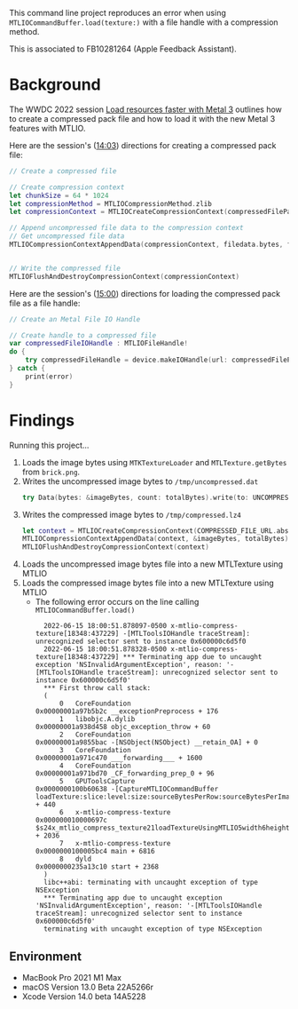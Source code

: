 This command line project reproduces an error when using `MTLIOCommandBuffer.load(texture:)` with a file handle with a compression method.

This is associated to FB10281264 (Apple Feedback Assistant).

# Background

The WWDC 2022 session [Load resources faster with Metal 3](https://developer.apple.com/videos/play/wwdc2022/10104) outlines how to create a compressed pack file and how to load it with the new Metal 3 features with MTLIO.

Here are the session's ([14:03](https://developer.apple.com/videos/play/wwdc2022/10104/?time=843)) directions for creating a compressed pack file:

```swift
// Create a compressed file

// Create compression context
let chunkSize = 64 * 1024
let compressionMethod = MTLIOCompressionMethod.zlib
let compressionContext = MTLIOCreateCompressionContext(compressedFilePath, compressionMethod, chunkSize)

// Append uncompressed file data to the compression context
// Get uncompressed file data
MTLIOCompressionContextAppendData(compressionContext, filedata.bytes, filedata.length)


// Write the compressed file
MTLIOFlushAndDestroyCompressionContext(compressionContext)
```

Here are the session's ([15:00](https://developer.apple.com/videos/play/wwdc2022/10104/?time=900)) directions for loading the compressed pack file as a file handle:

```swift
// Create an Metal File IO Handle

// Create handle to a compressed file
var compressedFileIOHandle : MTLIOFileHandle!
do {
    try compressedFileHandle = device.makeIOHandle(url: compressedFilePath, compressionMethod: MTLIOCompressionMethod.zlib)
} catch {
    print(error)
}
```

# Findings

Running this project...

1. Loads the image bytes using `MTKTextureLoader` and `MTLTexture.getBytes` from `brick.png`.
2. Writes the uncompressed image bytes to `/tmp/uncompressed.dat`
    ```swift
    try Data(bytes: &imageBytes, count: totalBytes).write(to: UNCOMPRESSED_FILE_URL)
    ```
3. Writes the compressed image bytes to `/tmp/compressed.lz4`
    ```swift
    let context = MTLIOCreateCompressionContext(COMPRESSED_FILE_URL.absoluteString, COMPRESSION_METHOD, 64 * 1024)
    MTLIOCompressionContextAppendData(context, &imageBytes, totalBytes)
    MTLIOFlushAndDestroyCompressionContext(context)
    ```
4. Loads the uncompressed image bytes file into a new MTLTexture using MTLIO
5. Loads the compressed image bytes file into a new MTLTexture using MTLIO
    - The following error occurs on the line calling `MTLIOCommandBuffer.load()`
      ```
        2022-06-15 18:00:51.878097-0500 x-mtlio-compress-texture[18348:437229] -[MTLToolsIOHandle traceStream]: unrecognized selector sent to instance 0x600000c6d5f0
        2022-06-15 18:00:51.878328-0500 x-mtlio-compress-texture[18348:437229] *** Terminating app due to uncaught exception 'NSInvalidArgumentException', reason: '-[MTLToolsIOHandle traceStream]: unrecognized selector sent to instance 0x600000c6d5f0'
        *** First throw call stack:
        (
            0   CoreFoundation                      0x00000001a97b5b2c __exceptionPreprocess + 176
            1   libobjc.A.dylib                     0x00000001a938d458 objc_exception_throw + 60
            2   CoreFoundation                      0x00000001a9855bac -[NSObject(NSObject) __retain_OA] + 0
            3   CoreFoundation                      0x00000001a971c470 ___forwarding___ + 1600
            4   CoreFoundation                      0x00000001a971bd70 _CF_forwarding_prep_0 + 96
            5   GPUToolsCapture                     0x0000000100b60638 -[CaptureMTLIOCommandBuffer loadTexture:slice:level:size:sourceBytesPerRow:sourceBytesPerImage:destinationOrigin:sourceHandle:sourceHandleOffset:] + 440
            6   x-mtlio-compress-texture            0x000000010000697c $s24x_mtlio_compress_texture21loadTextureUsingMTLIO5width6height7fileURL17compressionMethodySi_Si10Foundation0K0VSo016MTLIOCompressionM0VSgtKF + 2036
            7   x-mtlio-compress-texture            0x0000000100005bc4 main + 6816
            8   dyld                                0x0000000235a13c10 start + 2368
        )
        libc++abi: terminating with uncaught exception of type NSException
        *** Terminating app due to uncaught exception 'NSInvalidArgumentException', reason: '-[MTLToolsIOHandle traceStream]: unrecognized selector sent to instance 0x600000c6d5f0'
        terminating with uncaught exception of type NSException
      ```

## Environment

- MacBook Pro 2021 M1 Max
- macOS Version 13.0 Beta 22A5266r
- Xcode Version 14.0 beta 14A5228